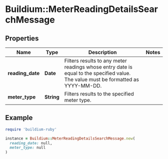 # Buildium::MeterReadingDetailsSearchMessage

## Properties

| Name | Type | Description | Notes |
| ---- | ---- | ----------- | ----- |
| **reading_date** | **Date** | Filters results to any meter readings whose entry date is equal to the specified value. The value must be formatted as YYYY-MM-DD. |  |
| **meter_type** | **String** | Filters results to the specified meter type. |  |

## Example

```ruby
require 'buildium-ruby'

instance = Buildium::MeterReadingDetailsSearchMessage.new(
  reading_date: null,
  meter_type: null
)
```

